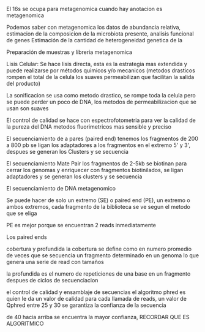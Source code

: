 El 16s se ocupa para metagenomica
cuando hay anotacion es metagenomica

Podemos saber con metagenomica los datos de abundancia relativa, estimacion de la composicion de la microbiota presente, analisis funcional de genes
Estimación de la cantidad de heterogeneidad genetica de la 

Preparación de muestras y libreria metagenomica

Lisis Celular: 
Se hace lisis directa, esta es la estrategia mas extendida y puede realizarse por métodos quimicos y/o mecanicos (metodos drasticos rompen el total de la celula los suaves permeabilizan que facilitan la salida del producto)

La sonificacion se usa como metodo drastico, se rompe toda la celula pero se puede perder un poco de DNA, los metodos de permeabilizacion que se usan son suaves

El control de calidad se hace con espectrofotometria para ver la calidad de la pureza del DNA metodos fluorimetricos mas sensible y preciso

El secuenciamiento de a pares (paired end) tenemos los fragmentos de 200 a 800 pb se ligan los adaptadores a los fragmentos en el extremo 5' y 3', despues se generan los Clusters y se secuencia

El secuenciamiento Mate Pair los fragmentos de 2-5kb se biotinan para cerrar los genomas y enriquecer con fragmentos biotinilados, se ligan adaptadores y se generan los clusters y se secuencia

El secuenciamiento de DNA metagenomico

Se puede hacer de solo un extremo (SE) o paired end (PE), un extremo o ambos extremos, cada fragmento de la biblioteca se ve segun el metodo que se eliga

PE es mejor porque se encuentran 2 reads inmediatamente

Los paired ends

cobertura y profundida la cobertura se define como en numero promedio de veces que se secuencia un fragmento determinado en un genoma lo que genera una serie de read con tamaños

la profundida es el numero de repeticiones de una base en un fragmento despues de ciclos de secuenciacion

el control de calidad y ensamblaje de secuencias el algoritmo phred es quien le da un valor de calidad para cada llamada de reads, un valor de Qphred entre 25 y 30 se garantiza la confianza de la secuencia

de 40 hacia arriba se encuentra la mayor confianza, RECORDAR QUE ES ALGORITMICO 
